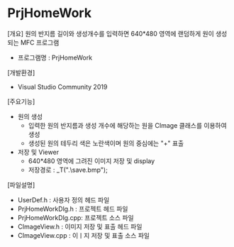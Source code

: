 # PrjHomeWork

[개요]
원의 반지름 길이와 생성개수를 입력하면 640*480 영역에 랜덤하게 원이 생성되는 MFC 프로그램
- 프로그램명 : PrjHomeWork

[개발환경]
- Visual Studio Community 2019

[주요기능]
- 원의 생성
  - 입력한 원의 반지름과 생성 개수에 해당하는 원을 CImage 클래스를 이용하여 생성 
  - 생성된 원의 테두리 색은 노란색이며 원의 중심에는 "+" 표출
- 저장 및 Viewer
  - 640*480 영역에 그려진 이미지 저장 및 display
  - 저장경로 : _T(".\\save.bmp");

[파일설명]
- UserDef.h        : 사용자 정의 헤드 파일
- PrjHomeWorkDlg.h : 프로젝트 헤드 파일
- PrjHomeWorkDlg.cpp: 프로젝트 소스 파일
- CImageView.h     : 이미지 저장 및 표출 헤드 파일
- CImageView.cpp   : 이ㅣ지 저장 및 표출 소스 파일
  
